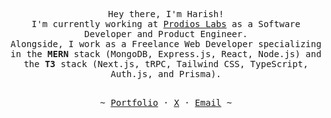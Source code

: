<p align="center">
  <samp>
    <br>
    Hey there, I'm Harish!
    <br>
    I'm currently working at <a href="https://www.linkedin.com/company/prodioslabs/" target="_blank" rel="noopener noreferrer">Prodios Labs</a> as a Software Developer and Product Engineer.<br>
    Alongside, I work as a Freelance Web Developer specializing in the <strong>MERN</strong> stack (MongoDB, Express.js, React, Node.js) and the <strong>T3</strong> stack (Next.js, tRPC, Tailwind CSS, TypeScript, Auth.js, and Prisma).<br>
     <br>
  </samp>
</p>
<p align="center">
  <samp>
    ~
    <a href="https://harishh.me/" target="_blank" rel="noopener noreferrer">Portfolio</a>
    ·
    <a href="https://twitter.com/khandreharish" target="_blank" rel="noopener noreferrer">X</a>
    ·
    <a href="mailto:1.harishkhandre@gmail.com" target="_blank" rel="noopener noreferrer">Email</a>
    ~
  </samp>
  <br><br>
</p>

